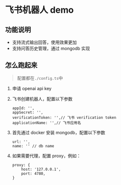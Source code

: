 # 飞书机器人 demo

## 功能说明

- 支持流式输出回答，使用效果更加
- 支持问答历史管理，通过 mongodb 实现

## 怎么跑起来

> 配置都在`./config.ts`中

1. 申请 openai api key

2. 飞书创建机器人，配置以下参数
    ```
    appId: '',
    appSecret: '',
    verificationToken: '',// 飞书 verification token
    applicationName: '',// 飞书应用名
    ```

3. 首先通过 docker 安装 mongodb，配置以下参数

    ```
    url: '',
    name: '' // db name
    ```

4. 如果需要代理，配置 proxy，例如：

    ```
    proxy: {
        host: '127.0.0.1',
        port: 4780,
    }
    ```
